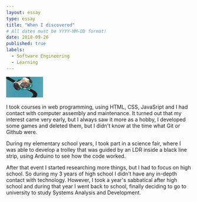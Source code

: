 ```yaml
---
layout: essay
type: essay
title: "When I discovered"
# All dates must be YYYY-MM-DD format!
date: 2018-09-26
published: true
labels:
  - Software Engineering
  - Learning
---
```


<img width="100px" class="rounded float-start pe-4" src="../img/essays/carproject/carproject.jpg">

I took courses in web programming, using HTML, CSS, JavaSript and I had contact with computer assembly and maintenance. It turned out that my interest came very early, but I always saw it more as a hobby, I developed some games and deleted them, but I didn't know at the time what Git or Github were.

During my elementary school years, I took part in a science fair, where I was able to develop a trolley that was guided by an LDR inside a black line strip, using Arduino to see how the code worked.

After that event I started researching more things, but I had to focus on high school. So during my 3 years of high school I didn't have any in-depth contact with technology. However, I took a year's sabbatical after high school and during that year I went back to school, finally deciding to go to university to study Systems Analysis and Development.
